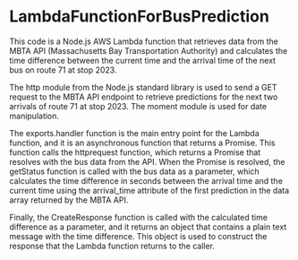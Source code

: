 # LambdaFunctionForBusPrediction
This code is a Node.js AWS Lambda function that retrieves data from the MBTA API (Massachusetts Bay Transportation Authority) and calculates the time difference between the current time and the arrival time of the next bus on route 71 at stop 2023.

The http module from the Node.js standard library is used to send a GET request to the MBTA API endpoint to retrieve predictions for the next two arrivals of route 71 at stop 2023. The moment module is used for date manipulation.

The exports.handler function is the main entry point for the Lambda function, and it is an asynchronous function that returns a Promise. This function calls the httprequest function, which returns a Promise that resolves with the bus data from the API. When the Promise is resolved, the getStatus function is called with the bus data as a parameter, which calculates the time difference in seconds between the arrival time and the current time using the arrival_time attribute of the first prediction in the data array returned by the MBTA API.

Finally, the CreateResponse function is called with the calculated time difference as a parameter, and it returns an object that contains a plain text message with the time difference. This object is used to construct the response that the Lambda function returns to the caller.
